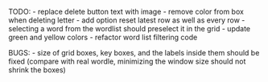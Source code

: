 TODO: 
    - replace delete button text with image
    - remove color from box when deleting letter
    - add option reset latest row as well as every row
    - selecting a word from the wordlist should preselect it in the grid
    - update green and yellow colors
    - refactor word list filtering code

BUGS: 
    - size of grid boxes, key boxes, and the labels inside them should be fixed (compare with real wordle, minimizing the window size should not shrink the boxes)